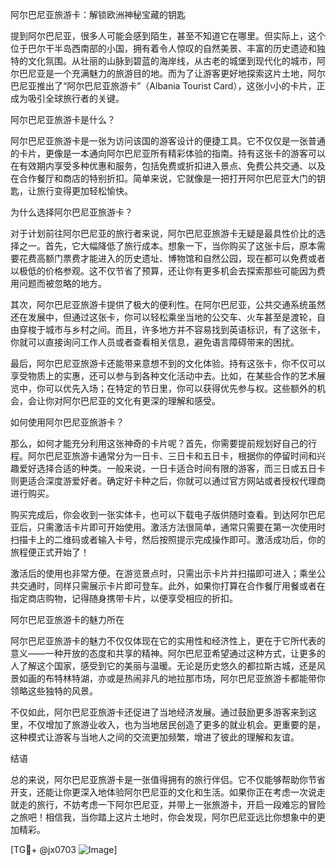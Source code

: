 阿尔巴尼亚旅游卡：解锁欧洲神秘宝藏的钥匙

提到阿尔巴尼亚，很多人可能会感到陌生，甚至不知道它在哪里。但实际上，这个位于巴尔干半岛西南部的小国，拥有着令人惊叹的自然美景、丰富的历史遗迹和独特的文化氛围。从壮丽的山脉到碧蓝的海岸线，从古老的城堡到现代化的城市，阿尔巴尼亚是一个充满魅力的旅游目的地。而为了让游客更好地探索这片土地，阿尔巴尼亚推出了“阿尔巴尼亚旅游卡”（Albania Tourist Card），这张小小的卡片，正成为吸引全球旅行者的关键。

阿尔巴尼亚旅游卡是什么？

阿尔巴尼亚旅游卡是一张为访问该国的游客设计的便捷工具。它不仅仅是一张普通的卡片，更像是一本通向阿尔巴尼亚所有精彩体验的指南。持有这张卡的游客可以在有效期内享受多种优惠和服务，包括免费或折扣进入景点、免费公共交通、以及在合作餐厅和商店的特别折扣。简单来说，它就像是一把打开阿尔巴尼亚大门的钥匙，让旅行变得更加轻松愉快。

为什么选择阿尔巴尼亚旅游卡？

对于计划前往阿尔巴尼亚的旅行者来说，阿尔巴尼亚旅游卡无疑是最具性价比的选择之一。首先，它大幅降低了旅行成本。想象一下，当你购买了这张卡后，原本需要花费高额门票费才能进入的历史遗址、博物馆和自然公园，现在都可以免费或者以极低的价格参观。这不仅节省了预算，还让你有更多机会去探索那些可能因为费用问题而被忽略的地方。

其次，阿尔巴尼亚旅游卡提供了极大的便利性。在阿尔巴尼亚，公共交通系统虽然还在发展中，但通过这张卡，你可以轻松乘坐当地的公交车、火车甚至是渡轮，自由穿梭于城市与乡村之间。而且，许多地方并不容易找到英语标识，有了这张卡，你就可以直接询问工作人员或者查看相关信息，避免语言障碍带来的困扰。

最后，阿尔巴尼亚旅游卡还能带来意想不到的文化体验。持有这张卡，你不仅可以享受物质上的实惠，还可以参与到各种文化活动中去。比如，在某些合作的艺术展览中，你可以优先入场；在特定的节日里，你可以获得优先参与权。这些额外的机会，会让你对阿尔巴尼亚的文化有更深的理解和感受。

如何使用阿尔巴尼亚旅游卡？

那么，如何才能充分利用这张神奇的卡片呢？首先，你需要提前规划好自己的行程。阿尔巴尼亚旅游卡通常分为一日卡、三日卡和五日卡，根据你的停留时间和兴趣爱好选择合适的种类。一般来说，一日卡适合时间有限的游客，而三日或五日卡则更适合深度游爱好者。确定好卡种之后，你就可以通过官方网站或者授权代理商进行购买。

购买完成后，你会收到一张实体卡，也可以下载电子版供随时查看。到达阿尔巴尼亚后，只需激活卡片即可开始使用。激活方法很简单，通常只需要在第一次使用时扫描卡上的二维码或者输入卡号，然后按照提示完成操作即可。激活成功后，你的旅程便正式开始了！

激活后的使用也非常方便。在游览景点时，只需出示卡片并扫描即可进入；乘坐公共交通时，同样只需展示卡片即可登车。此外，如果你打算在合作餐厅用餐或者在指定商店购物，记得随身携带卡片，以便享受相应的折扣。

阿尔巴尼亚旅游卡的魅力所在

阿尔巴尼亚旅游卡的魅力不仅仅体现在它的实用性和经济性上，更在于它所代表的意义——一种开放的态度和共享的精神。阿尔巴尼亚希望通过这种方式，让更多的人了解这个国家，感受到它的美丽与温暖。无论是历史悠久的都拉斯古城，还是风景如画的布特林特湖，亦或是热闹非凡的地拉那市场，阿尔巴尼亚旅游卡都能带你领略这些独特的风景。

不仅如此，阿尔巴尼亚旅游卡还促进了当地经济发展。通过鼓励更多游客来到这里，不仅增加了旅游业收入，也为当地居民创造了更多的就业机会。更重要的是，这种模式让游客与当地人之间的交流更加频繁，增进了彼此的理解和友谊。

结语

总的来说，阿尔巴尼亚旅游卡是一张值得拥有的旅行伴侣。它不仅能够帮助你节省开支，还能让你更深入地体验阿尔巴尼亚的文化和生活。如果你正在考虑一次说走就走的旅行，不妨考虑一下阿尔巴尼亚，并带上一张旅游卡，开启一段难忘的冒险之旅吧！相信我，当你踏上这片土地时，你会发现，阿尔巴尼亚远比你想象中的更加精彩。

[TG💪+ @jx0703 ![Image](https://github.com/user-attachments/assets/dbca1d08-cadb-493c-b0ec-ad6f7a83f270)]